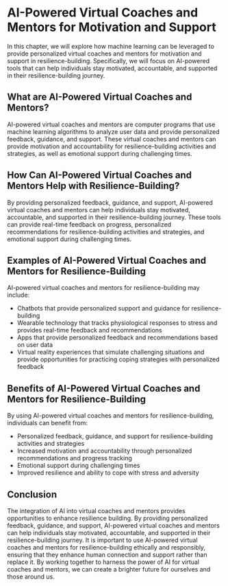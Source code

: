AI-Powered Virtual Coaches and Mentors for Motivation and Support
===========================================================================================================================================

In this chapter, we will explore how machine learning can be leveraged to provide personalized virtual coaches and mentors for motivation and support in resilience-building. Specifically, we will focus on AI-powered tools that can help individuals stay motivated, accountable, and supported in their resilience-building journey.

What are AI-Powered Virtual Coaches and Mentors?
------------------------------------------------

AI-powered virtual coaches and mentors are computer programs that use machine learning algorithms to analyze user data and provide personalized feedback, guidance, and support. These virtual coaches and mentors can provide motivation and accountability for resilience-building activities and strategies, as well as emotional support during challenging times.

How Can AI-Powered Virtual Coaches and Mentors Help with Resilience-Building?
-----------------------------------------------------------------------------

By providing personalized feedback, guidance, and support, AI-powered virtual coaches and mentors can help individuals stay motivated, accountable, and supported in their resilience-building journey. These tools can provide real-time feedback on progress, personalized recommendations for resilience-building activities and strategies, and emotional support during challenging times.

Examples of AI-Powered Virtual Coaches and Mentors for Resilience-Building
--------------------------------------------------------------------------

AI-powered virtual coaches and mentors for resilience-building may include:

* Chatbots that provide personalized support and guidance for resilience-building
* Wearable technology that tracks physiological responses to stress and provides real-time feedback and recommendations
* Apps that provide personalized feedback and recommendations based on user data
* Virtual reality experiences that simulate challenging situations and provide opportunities for practicing coping strategies with personalized feedback

Benefits of AI-Powered Virtual Coaches and Mentors for Resilience-Building
--------------------------------------------------------------------------

By using AI-powered virtual coaches and mentors for resilience-building, individuals can benefit from:

* Personalized feedback, guidance, and support for resilience-building activities and strategies
* Increased motivation and accountability through personalized recommendations and progress tracking
* Emotional support during challenging times
* Improved resilience and ability to cope with stress and adversity

Conclusion
----------

The integration of AI into virtual coaches and mentors provides opportunities to enhance resilience building. By providing personalized feedback, guidance, and support, AI-powered virtual coaches and mentors can help individuals stay motivated, accountable, and supported in their resilience-building journey. It is important to use AI-powered virtual coaches and mentors for resilience-building ethically and responsibly, ensuring that they enhance human connection and support rather than replace it. By working together to harness the power of AI for virtual coaches and mentors, we can create a brighter future for ourselves and those around us.
